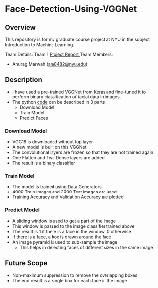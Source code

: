 # Face-Detection-Using-VGGNet

## Overview
This repository is for my graduate course project at NYU in the subject Introduction to Machine Learning.

Team Details: Team 1 <a href="https://github.com/anuragmarwah/Face-Detection-Using-VGGNet/blob/master/Project-Report-Team1.pdf"> Project Report </a>
Team Members:
  - Anurag Marwah (am8482@nyu.edu)

## Description
- I have used a pre-trained VGGNet from Keras and fine-tuned it to perform binary classification of facial data in images.
- The python <a href="https://github.com/anuragmarwah/Face-Detection-Using-VGGNet/tree/master/Code">code</a> can be described in 3 parts:
  - Download Model
  - Train Model
  - Predict Faces

### Download Model
- VGG16 is downloaded without top layer
- A new model is built on this VGGNet
- The convolutional layers are frozen so that they are not trained again
- One Flatten and Two Dense layers are added
- The result is a binary classifier

### Train Model
- The model is trained using Data Generators
- 4000 Train images and 2000 Test images are used
- Training Accuracy and Validation Accuracy are plotted

### Predict Model
- A sliding window is used to get a part of the image
- This window is passed to the image classifier trained above
- The result is 1 if there is a face in the window; 0 otherwise
- If there is a face, a box is drawn around the face
- An image pyramid is used to sub-sample the image
  - This helps in detecting faces of different sizes in the same image

## Future Scope
- Non-maximum suppression to remove the overlapping boxes
- The end result is a single box for each face in the image
